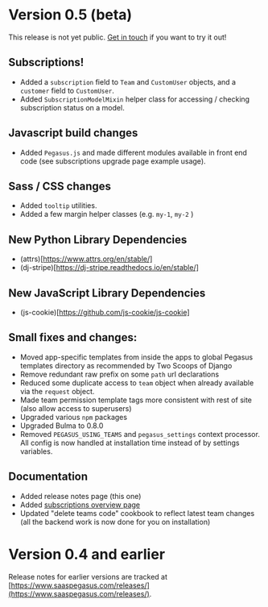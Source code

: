 

# Version 0.5 (beta)

This release is not yet public. [Get in touch](https://www.saaspegasus.com/support/) if you want to try it out!

## Subscriptions!

- Added a `subscription` field to `Team` and `CustomUser` objects, and a `customer` field to `CustomUser`.
- Added `SubscriptionModelMixin` helper class for accessing / checking subscription status on a model.

## Javascript build changes

- Added `Pegasus.js` and made different modules available in front end code 
  (see subscriptions upgrade page example usage).

## Sass / CSS changes

- Added `tooltip` utilities.
- Added a few margin helper classes (e.g. `my-1`, `my-2` )

## New Python Library Dependencies

- (attrs)[https://www.attrs.org/en/stable/]
- (dj-stripe)[https://dj-stripe.readthedocs.io/en/stable/]

## New JavaScript Library Dependencies

- (js-cookie)[https://github.com/js-cookie/js-cookie]

## Small fixes and changes:

- Moved app-specific templates from inside the apps to global Pegasus templates directory as recommended by 
  Two Scoops of Django
- Remove redundant raw prefix on some `path` url declarations
- Reduced some duplicate access to `team` object when already available via the `request` object.
- Made team permission template tags more consistent with rest of site (also allow access to superusers)
- Upgraded various `npm` packages
- Upgraded Bulma to 0.8.0
- Removed `PEGASUS_USING_TEAMS` and `pegasus_settings` context processor. All config is now handled at installation
  time instead of by settings variables.


## Documentation

- Added release notes page (this one)
- Added [subscriptions overview page](/subscriptions)
- Updated "delete teams code" cookbook to reflect latest team changes 
  (all the backend work is now done for you on installation)

# Version 0.4 and earlier

Release notes for earlier versions are tracked at [https://www.saaspegasus.com/releases/](https://www.saaspegasus.com/releases/).

